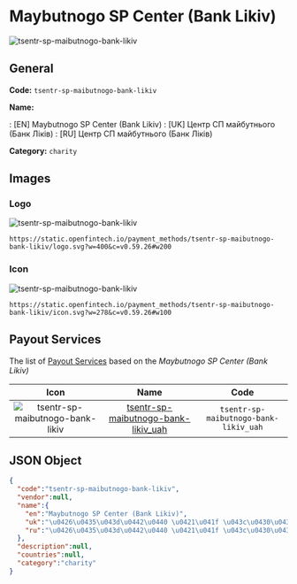
# Maybutnogo SP Center (Bank Likiv) 
![tsentr-sp-maibutnogo-bank-likiv](https://static.openfintech.io/payment_methods/tsentr-sp-maibutnogo-bank-likiv/logo.svg?w=400&c=v0.59.26#w200)  

## General 
**Code:** `tsentr-sp-maibutnogo-bank-likiv` 
 
**Name:** 
 
:	[EN] Maybutnogo SP Center (Bank Likiv) 
:	[UK] Центр СП майбутнього (Банк Ліків) 
:	[RU] Центр СП майбутнього (Банк Ліків) 
 
**Category:** `charity` 
 

## Images 

### Logo 
![tsentr-sp-maibutnogo-bank-likiv](https://static.openfintech.io/payment_methods/tsentr-sp-maibutnogo-bank-likiv/logo.svg?w=400&c=v0.59.26#w200)  

```
https://static.openfintech.io/payment_methods/tsentr-sp-maibutnogo-bank-likiv/logo.svg?w=400&c=v0.59.26#w200
```  

### Icon 
![tsentr-sp-maibutnogo-bank-likiv](https://static.openfintech.io/payment_methods/tsentr-sp-maibutnogo-bank-likiv/icon.svg?w=278&c=v0.59.26#w100)  

```
https://static.openfintech.io/payment_methods/tsentr-sp-maibutnogo-bank-likiv/icon.svg?w=278&c=v0.59.26#w100
```  

## Payout Services 
 
The list of [Payout Services](/payout-services/) based on the _Maybutnogo SP Center (Bank Likiv)_ 

|Icon|Name|Code| 
|:---:|:---:|:---:| 
|![tsentr-sp-maibutnogo-bank-likiv](https://static.openfintech.io/payout_methods/tsentr-sp-maibutnogo-bank-likiv/icon.svg?w=278&c=v0.59.26#w40) |[tsentr-sp-maibutnogo-bank-likiv_uah](/payout-services/tsentr-sp-maibutnogo-bank-likiv_uah/)|`tsentr-sp-maibutnogo-bank-likiv_uah`| 
 

## JSON Object 

```json
{
  "code":"tsentr-sp-maibutnogo-bank-likiv",
  "vendor":null,
  "name":{
    "en":"Maybutnogo SP Center (Bank Likiv)",
    "uk":"\u0426\u0435\u043d\u0442\u0440 \u0421\u041f \u043c\u0430\u0439\u0431\u0443\u0442\u043d\u044c\u043e\u0433\u043e (\u0411\u0430\u043d\u043a \u041b\u0456\u043a\u0456\u0432)",
    "ru":"\u0426\u0435\u043d\u0442\u0440 \u0421\u041f \u043c\u0430\u0439\u0431\u0443\u0442\u043d\u044c\u043e\u0433\u043e (\u0411\u0430\u043d\u043a \u041b\u0456\u043a\u0456\u0432)"
  },
  "description":null,
  "countries":null,
  "category":"charity"
}
```  
